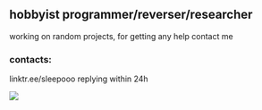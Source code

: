## hobbyist programmer/reverser/researcher

working on random projects, for getting any help contact me

### contacts: <br>
linktr.ee/sleepooo
replying within 24h
<br>

![](https://komarev.com/ghpvc/?username=notyoursleep&color=7ea889)
